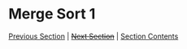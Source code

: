 # Merge Sort 1 <!-- omit in toc -->

[Previous Section][prev] | [~~Next Section~~][next] | [Section Contents][index]

[prev]: ../06merge/index.md
[next]: ../index.md
[index]: ../index.md